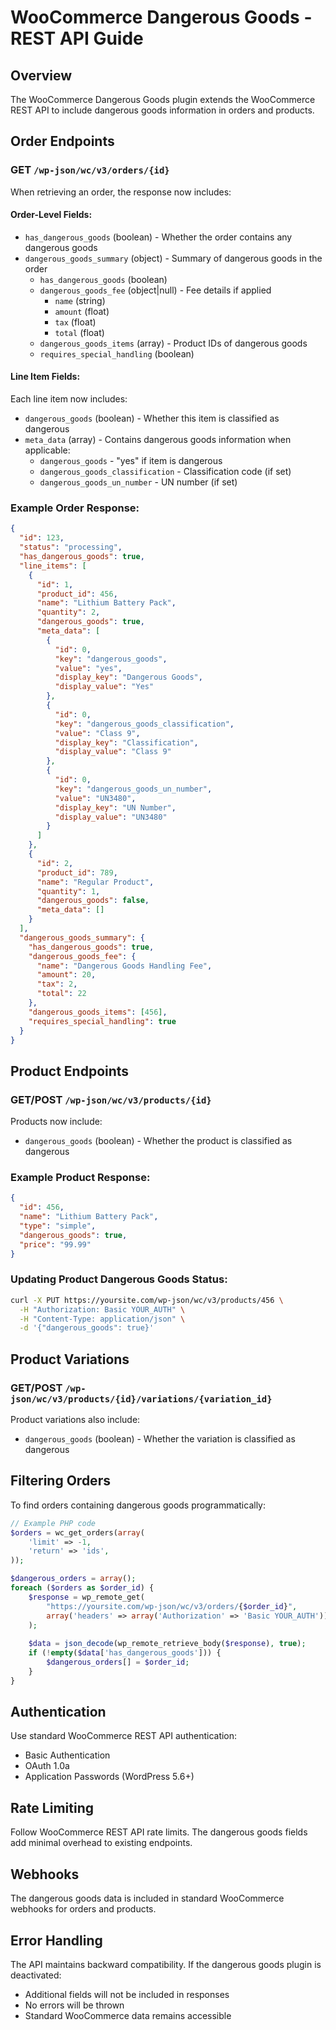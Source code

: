 # WooCommerce Dangerous Goods - REST API Guide

## Overview

The WooCommerce Dangerous Goods plugin extends the WooCommerce REST API to include dangerous goods information in orders and products.

## Order Endpoints

### GET `/wp-json/wc/v3/orders/{id}`

When retrieving an order, the response now includes:

#### Order-Level Fields:
- `has_dangerous_goods` (boolean) - Whether the order contains any dangerous goods
- `dangerous_goods_summary` (object) - Summary of dangerous goods in the order
  - `has_dangerous_goods` (boolean)
  - `dangerous_goods_fee` (object|null) - Fee details if applied
    - `name` (string)
    - `amount` (float)
    - `tax` (float)
    - `total` (float)
  - `dangerous_goods_items` (array) - Product IDs of dangerous goods
  - `requires_special_handling` (boolean)

#### Line Item Fields:
Each line item now includes:
- `dangerous_goods` (boolean) - Whether this item is classified as dangerous
- `meta_data` (array) - Contains dangerous goods information when applicable:
  - `dangerous_goods` - "yes" if item is dangerous
  - `dangerous_goods_classification` - Classification code (if set)
  - `dangerous_goods_un_number` - UN number (if set)

### Example Order Response:
```json
{
  "id": 123,
  "status": "processing",
  "has_dangerous_goods": true,
  "line_items": [
    {
      "id": 1,
      "product_id": 456,
      "name": "Lithium Battery Pack",
      "quantity": 2,
      "dangerous_goods": true,
      "meta_data": [
        {
          "id": 0,
          "key": "dangerous_goods",
          "value": "yes",
          "display_key": "Dangerous Goods",
          "display_value": "Yes"
        },
        {
          "id": 0,
          "key": "dangerous_goods_classification",
          "value": "Class 9",
          "display_key": "Classification",
          "display_value": "Class 9"
        },
        {
          "id": 0,
          "key": "dangerous_goods_un_number",
          "value": "UN3480",
          "display_key": "UN Number",
          "display_value": "UN3480"
        }
      ]
    },
    {
      "id": 2,
      "product_id": 789,
      "name": "Regular Product",
      "quantity": 1,
      "dangerous_goods": false,
      "meta_data": []
    }
  ],
  "dangerous_goods_summary": {
    "has_dangerous_goods": true,
    "dangerous_goods_fee": {
      "name": "Dangerous Goods Handling Fee",
      "amount": 20,
      "tax": 2,
      "total": 22
    },
    "dangerous_goods_items": [456],
    "requires_special_handling": true
  }
}
```

## Product Endpoints

### GET/POST `/wp-json/wc/v3/products/{id}`

Products now include:
- `dangerous_goods` (boolean) - Whether the product is classified as dangerous

### Example Product Response:
```json
{
  "id": 456,
  "name": "Lithium Battery Pack",
  "type": "simple",
  "dangerous_goods": true,
  "price": "99.99"
}
```

### Updating Product Dangerous Goods Status:
```bash
curl -X PUT https://yoursite.com/wp-json/wc/v3/products/456 \
  -H "Authorization: Basic YOUR_AUTH" \
  -H "Content-Type: application/json" \
  -d '{"dangerous_goods": true}'
```

## Product Variations

### GET/POST `/wp-json/wc/v3/products/{id}/variations/{variation_id}`

Product variations also include:
- `dangerous_goods` (boolean) - Whether the variation is classified as dangerous

## Filtering Orders

To find orders containing dangerous goods programmatically:

```php
// Example PHP code
$orders = wc_get_orders(array(
    'limit' => -1,
    'return' => 'ids',
));

$dangerous_orders = array();
foreach ($orders as $order_id) {
    $response = wp_remote_get(
        "https://yoursite.com/wp-json/wc/v3/orders/{$order_id}",
        array('headers' => array('Authorization' => 'Basic YOUR_AUTH'))
    );
    
    $data = json_decode(wp_remote_retrieve_body($response), true);
    if (!empty($data['has_dangerous_goods'])) {
        $dangerous_orders[] = $order_id;
    }
}
```

## Authentication

Use standard WooCommerce REST API authentication:
- Basic Authentication
- OAuth 1.0a
- Application Passwords (WordPress 5.6+)

## Rate Limiting

Follow WooCommerce REST API rate limits. The dangerous goods fields add minimal overhead to existing endpoints.

## Webhooks

The dangerous goods data is included in standard WooCommerce webhooks for orders and products.

## Error Handling

The API maintains backward compatibility. If the dangerous goods plugin is deactivated:
- Additional fields will not be included in responses
- No errors will be thrown
- Standard WooCommerce data remains accessible